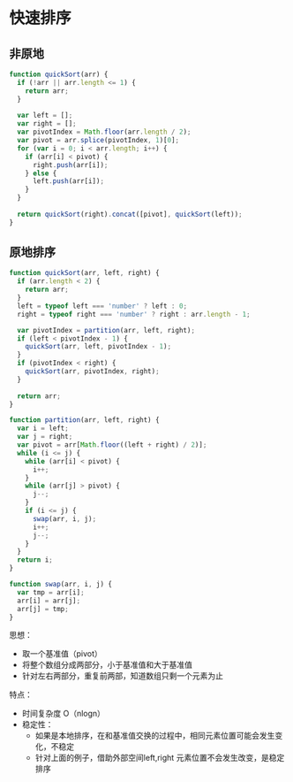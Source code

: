 # 快速排序

## 非原地
```javascript
function quickSort(arr) {
  if (!arr || arr.length <= 1) {
    return arr;
  }
  
  var left = [];
  var right = [];
  var pivotIndex = Math.floor(arr.length / 2);
  var pivot = arr.splice(pivotIndex, 1)[0];
  for (var i = 0; i < arr.length; i++) {
    if (arr[i] < pivot) {
      right.push(arr[i]);
    } else {
      left.push(arr[i]);
    }
  }
  
  return quickSort(right).concat([pivot], quickSort(left));
}

```

## 原地排序
```javascript
function quickSort(arr, left, right) {
  if (arr.length < 2) {
    return arr;
  }
  left = typeof left === 'number' ? left : 0;
  right = typeof right === 'number' ? right : arr.length - 1;

  var pivotIndex = partition(arr, left, right);
  if (left < pivotIndex - 1) {
    quickSort(arr, left, pivotIndex - 1);
  }
  if (pivotIndex < right) {
    quickSort(arr, pivotIndex, right);
  }
  
  return arr;
}

function partition(arr, left, right) {
  var i = left;
  var j = right;
  var pivot = arr[Math.floor((left + right) / 2)];
  while (i <= j) {
    while (arr[i] < pivot) {
      i++;
    }
    while (arr[j] > pivot) {
      j--;
    }
    if (i <= j) {
      swap(arr, i, j);
      i++;
      j--;
    }
  }
  return i;
}

function swap(arr, i, j) {
  var tmp = arr[i];
  arr[i] = arr[j];
  arr[j] = tmp;
}

```


思想：
* 取一个基准值（pivot）
* 将整个数组分成两部分，小于基准值和大于基准值
* 针对左右两部分，重复前两部，知道数组只剩一个元素为止

特点：
* 时间复杂度 O（nlogn）
* 稳定性：
    - 如果是本地排序，在和基准值交换的过程中，相同元素位置可能会发生变化，不稳定
    - 针对上面的例子，借助外部空间left,right 元素位置不会发生改变，是稳定排序

